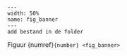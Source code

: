 ``` {figure} figures/bannerIL3Boekenwand.jpg
---
width: 50%
name: fig_banner
---
add bestand in de folder
```

Figuur {numref}`{number} <fig_banner>`
